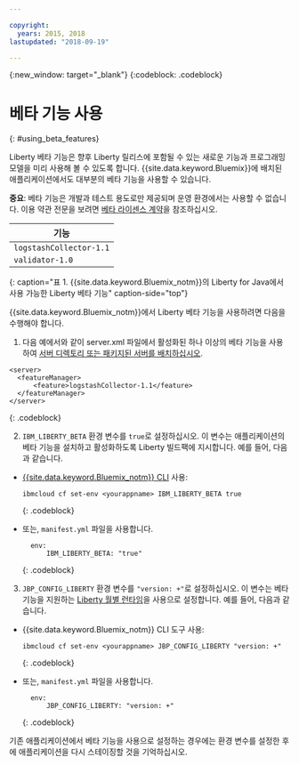 ```yaml
---

copyright:
  years: 2015, 2018
lastupdated: "2018-09-19"

---
```


{:new_window: target="_blank"}
{:codeblock: .codeblock}

# 베타 기능 사용
{: #using_beta_features}

Liberty 베타 기능은 향후 Liberty 릴리스에 포함될 수 있는 새로운 기능과 프로그래밍 모델을 미리 사용해 볼 수 있도록 합니다. {{site.data.keyword.Bluemix}}에 배치된 애플리케이션에서도 대부분의 베타 기능을 사용할 수 있습니다.

**중요**: 베타 기능은 개발과 테스트 용도로만 제공되며 운영 환경에서는 사용할 수 없습니다. 이용 약관 전문을 보려면 [베타 라이센스 계약](http://public.dhe.ibm.com/ibmdl/export/pub/software/websphere/wasdev/downloads/wlp/beta/lafiles/en.html)을 참조하십시오.

|기능 |
| ------ |
| `logstashCollector-1.1` |
| `validator-1.0` |
{: caption="표 1. {{site.data.keyword.Bluemix_notm}}의 Liberty for Java에서 사용 가능한 Liberty 베타 기능" caption-side="top"}

{{site.data.keyword.Bluemix_notm}}에서 Liberty 베타 기능을 사용하려면 다음을 수행해야 합니다.

1. 다음 예에서와 같이 server.xml 파일에서 활성화된 하나 이상의 베타 기능을 사용하여 [서버 디렉토리 또는 패키지된 서버를 배치하십시오](optionsForPushing.html).

  ```
<server>
    <featureManager>
        <feature>logstashCollector-1.1</feature>
    </featureManager>
</server>
  ```
  {: .codeblock}

2.  `IBM_LIBERTY_BETA` 환경 변수를 `true`로 설정하십시오. 이 변수는 애플리케이션의 베타 기능을 설치하고 활성화하도록 Liberty 빌드팩에 지시합니다.  예를 들어, 다음과 같습니다.
  * [{{site.data.keyword.Bluemix_notm}} CLI](../../cli/reference/bluemix_cli/download_cli.html) 사용:
    ```
    ibmcloud cf set-env <yourappname> IBM_LIBERTY_BETA true
    ```
    {: .codeblock}

  * 또는, `manifest.yml` 파일을 사용합니다.
    ```
      env:
          IBM_LIBERTY_BETA: "true"
    ```
    {: .codeblock}

3. `JBP_CONFIG_LIBERTY` 환경 변수를 `"version: +"`로 설정하십시오. 이 변수는 베타 기능을 지원하는 [Liberty 월별 런타임](buildpackDefaults.html#liberty_versions)을 사용으로 설정합니다. 예를 들어, 다음과 같습니다.
  * {{site.data.keyword.Bluemix_notm}} CLI 도구 사용:
    ```
    ibmcloud cf set-env <yourappname> JBP_CONFIG_LIBERTY "version: +"
    ```
    {: .codeblock}

  * 또는, `manifest.yml` 파일을 사용합니다.
    ```
      env:
          JBP_CONFIG_LIBERTY: "version: +"
    ```
    {: .codeblock}

기존 애플리케이션에서 베타 기능을 사용으로 설정하는 경우에는 환경 변수를 설정한 후에 애플리케이션을 다시 스테이징할 것을 기억하십시오.
